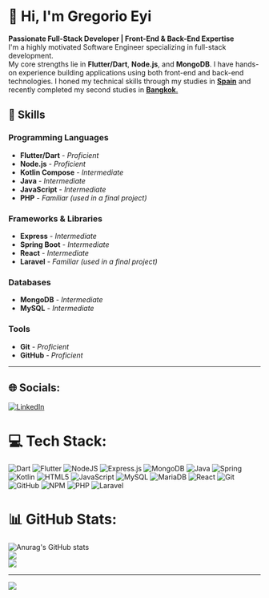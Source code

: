 # 👋 Hi, I'm Gregorio Eyi

**Passionate Full-Stack Developer | Front-End & Back-End Expertise** <br>
I'm a highly motivated Software Engineer specializing in full-stack development. <br>
My core strengths lie in **Flutter/Dart**, **Node.js**, and **MongoDB**.
I have hands-on experience building applications using both front-end and back-end technologies.
I honed my technical skills through my studies in [**Spain**](https://centronelson.org/) and recently completed my second studies in [**Bangkok**.](https://www.stamford.edu/) <br>


## 🚀 Skills

### Programming Languages
* **Flutter/Dart** - *Proficient*
* **Node.js** - *Proficient*
* **Kotlin Compose** - *Intermediate*
* **Java** - *Intermediate*
* **JavaScript** - *Intermediate*
* **PHP** - *Familiar (used in a final project)*

### Frameworks & Libraries
* **Express** - *Intermediate*
* **Spring Boot** - *Intermediate*
* **React** - *Intermediate* 
* **Laravel** - *Familiar (used in a final project)*

### Databases
* **MongoDB** - *Intermediate*
* **MySQL** - *Intermediate*

### Tools
* **Git** - *Proficient*
* **GitHub** - *Proficient*

---

## 🌐 Socials:
[![LinkedIn](https://img.shields.io/badge/LinkedIn-%230077B5.svg?logo=linkedin&logoColor=white)](https://linkedin.com/in/www.linkedin.com/in/gregorio-eyi-ipico-ngui-973301192) 

# 💻 Tech Stack:
![Dart](https://img.shields.io/badge/dart-%230175C2.svg?style=for-the-badge&logo=dart&logoColor=white) ![Flutter](https://img.shields.io/badge/Flutter-%2302569B.svg?style=for-the-badge&logo=Flutter&logoColor=white) ![NodeJS](https://img.shields.io/badge/node.js-6DA55F?style=for-the-badge&logo=node.js&logoColor=white) ![Express.js](https://img.shields.io/badge/express.js-%23404d59.svg?style=for-the-badge&logo=express&logoColor=%2361DAFB) ![MongoDB](https://img.shields.io/badge/MongoDB-%234ea94b.svg?style=for-the-badge&logo=mongodb&logoColor=white) ![Java](https://img.shields.io/badge/java-%23ED8B00.svg?style=for-the-badge&logo=openjdk&logoColor=white) ![Spring](https://img.shields.io/badge/spring-%236DB33F.svg?style=for-the-badge&logo=spring&logoColor=white) ![Kotlin](https://img.shields.io/badge/kotlin-%237F52FF.svg?style=for-the-badge&logo=kotlin&logoColor=white) ![HTML5](https://img.shields.io/badge/html5-%23E34F26.svg?style=for-the-badge&logo=html5&logoColor=white) ![JavaScript](https://img.shields.io/badge/javascript-%23323330.svg?style=for-the-badge&logo=javascript&logoColor=%23F7DF1E) ![MySQL](https://img.shields.io/badge/mysql-4479A1.svg?style=for-the-badge&logo=mysql&logoColor=white) ![MariaDB](https://img.shields.io/badge/MariaDB-003545?style=for-the-badge&logo=mariadb&logoColor=white) ![React](https://img.shields.io/badge/react-%2320232a.svg?style=for-the-badge&logo=react&logoColor=%2361DAFB) ![Git](https://img.shields.io/badge/git-%23F05033.svg?style=for-the-badge&logo=git&logoColor=white) ![GitHub](https://img.shields.io/badge/github-%23121011.svg?style=for-the-badge&logo=github&logoColor=white) ![NPM](https://img.shields.io/badge/NPM-%23CB3837.svg?style=for-the-badge&logo=npm&logoColor=white) ![PHP](https://img.shields.io/badge/php-%23777BB4.svg?style=for-the-badge&logo=php&logoColor=white) ![Laravel](https://img.shields.io/badge/laravel-%23FF2D20.svg?style=for-the-badge&logo=laravel&logoColor=white) 
# 📊 GitHub Stats:
![Anurag's GitHub stats](https://github-readme-stats.vercel.app/api?username=GregorioEyiProjects&show_icons=true&theme=dracula)<br/>
![](https://nirzak-streak-stats.vercel.app/?user=GregorioEyiProjects&theme=dark&hide_border=false)<br/>
![](https://github-readme-stats.vercel.app/api/top-langs/?username=GregorioEyiProjects&theme=dark&hide_border=false&include_all_commits=false&count_private=false&layout=compact)

---
[![](https://visitcount.itsvg.in/api?id=GregorioEyiProjects&icon=0&color=0)](https://visitcount.itsvg.in)

<!-- Proudly created with GPRM ( https://gprm.itsvg.in ) -->

<!-- *Feel free to connect or explore my repositories!* -->
